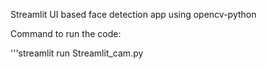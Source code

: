 Streamlit UI based face detection app using opencv-python

Command to run the code:

'''streamlit run Streamlit_cam.py
